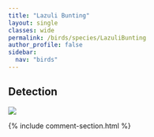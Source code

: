 ```yaml
---
title: "Lazuli Bunting"
layout: single
classes: wide
permalink: /birds/species/LazuliBunting
author_profile: false
sidebar:
  nav: "birds"
---
```


<h2>Detection</h2>

<a href="https://beallen.github.io/DevelopmentWebsite/assets/images/birds/LazuliBunting/det.jpg">
<img src="https://beallen.github.io/DevelopmentWebsite/assets/images/birds/LazuliBunting/det.jpg">
</a>

{% include comment-section.html %}
